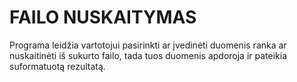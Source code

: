 # FAILO NUSKAITYMAS
Programa leidžia vartotojui pasirinkti ar įvedinėti duomenis ranka ar nuskaitinėti iš sukurto failo, tada tuos duomenis apdoroja ir pateikia suformatuotą rezultatą.
